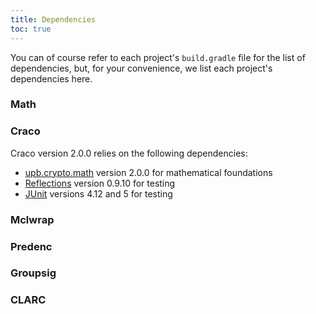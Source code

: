 ```yaml
---
title: Dependencies
toc: true
---
```


You can of course refer to each project's `build.gradle` file for the list of dependencies, but, for your convenience, we list each project's dependencies here.

### Math

### Craco
Craco version 2.0.0 relies on the following dependencies:

- [upb.crypto.math](https://github.com/upbcuk/upb.crypto.math) version 2.0.0 for mathematical foundations
- [Reflections](https://github.com/ronmamo/reflections) version 0.9.10 for testing
- [JUnit](https://junit.org/junit5/) versions 4.12 and 5 for testing

### Mclwrap

### Predenc

### Groupsig

### CLARC